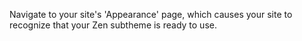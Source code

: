 Navigate to your site's 'Appearance' page, which causes your site to recognize that your Zen subtheme is ready to use.